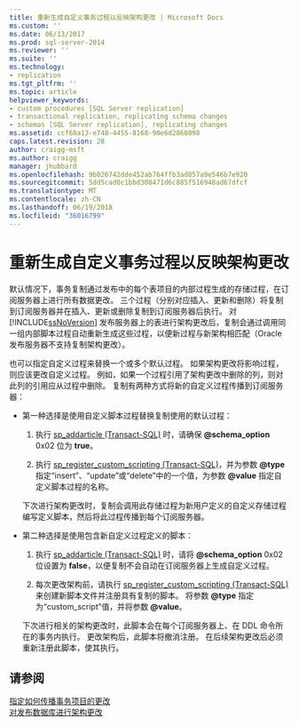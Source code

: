 ```yaml
---
title: 重新生成自定义事务过程以反映架构更改 | Microsoft Docs
ms.custom: ''
ms.date: 06/13/2017
ms.prod: sql-server-2014
ms.reviewer: ''
ms.suite: ''
ms.technology:
- replication
ms.tgt_pltfrm: ''
ms.topic: article
helpviewer_keywords:
- custom procedures [SQL Server replication]
- transactional replication, replicating schema changes
- schemas [SQL Server replication], replicating changes
ms.assetid: ccf68a13-e748-4455-8168-90e6d2868098
caps.latest.revision: 28
author: craigg-msft
ms.author: craigg
manager: jhubbard
ms.openlocfilehash: 9b026742dde452ab764ffb3ad857a9e546b7e920
ms.sourcegitcommit: 5dd5cad0c1bbd308471d6c885f516948ad67dfcf
ms.translationtype: MT
ms.contentlocale: zh-CN
ms.lasthandoff: 06/19/2018
ms.locfileid: "36016799"
---
```

# <a name="regenerate-custom-transactional-procedures-to-reflect-schema-changes"></a>重新生成自定义事务过程以反映架构更改
  默认情况下，事务复制通过发布中的每个表项目的内部过程生成的存储过程，在订阅服务器上进行所有数据更改。 三个过程（分别对应插入、更新和删除）将复制到订阅服务器并在插入、更新或删除复制到订阅服务器后执行。 对 [!INCLUDE[ssNoVersion](../../../includes/ssnoversion-md.md)] 发布服务器上的表进行架构更改后，复制会通过调用同一组内部脚本过程自动重新生成这些过程，以便新过程与新架构相匹配（Oracle 发布服务器不支持复制架构更改）。  
  
 也可以指定自定义过程来替换一个或多个默认过程。 如果架构更改将影响过程，则应该更改自定义过程。 例如，如果一个过程引用了架构更改中删除的列，则对此列的引用应从过程中删除。 复制有两种方式将新的自定义过程传播到订阅服务器：  
  
-   第一种选择是使用自定义脚本过程替换复制使用的默认过程：  
  
    1.  执行 [sp_addarticle &#40;Transact-SQL&#41;](/sql/relational-databases/system-stored-procedures/sp-addarticle-transact-sql) 时，请确保 **@schema_option** 0x02 位为 **true**。  
  
    2.  执行 [sp_register_custom_scripting &#40;Transact-SQL&#41;](/sql/relational-databases/system-stored-procedures/sp-register-custom-scripting-transact-sql)，并为参数 **@type** 指定“insert”、“update”或“delete”中的一个值，为参数 **@value** 指定自定义脚本过程的名称。  
  
     下次进行架构更改时，复制会调用此存储过程为新用户定义的自定义存储过程编写定义脚本，然后将此过程传播到每个订阅服务器。  
  
-   第二种选择是使用包含新自定义过程定义的脚本：  
  
    1.  执行 [sp_addarticle &#40;Transact-SQL&#41;](/sql/relational-databases/system-stored-procedures/sp-addarticle-transact-sql) 时，请将 **@schema_option** 0x02 位设置为 **false**，以便复制不会自动在订阅服务器上生成自定义过程。  
  
    2.  每次更改架构前，请执行 [sp_register_custom_scripting &#40;Transact-SQL&#41;](/sql/relational-databases/system-stored-procedures/sp-register-custom-scripting-transact-sql) 来创建新脚本文件并注册具有复制的脚本。 将参数 **@type** 指定为“custom_script”值，并将参数 **@value**。  
  
     下次进行相关的架构更改时，此脚本会在每个订阅服务器上、在 DDL 命令所在的事务内执行。 更改架构后，此脚本将撤消注册。 在后续架构更改后必须重新注册此脚本，使其执行。  
  
## <a name="see-also"></a>请参阅  
 [指定如何传播事务项目的更改](transactional-articles-specify-how-changes-are-propagated.md)   
 [对发布数据库进行架构更改](../publish/make-schema-changes-on-publication-databases.md)  
  
  
